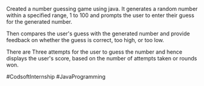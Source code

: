 Created a number guessing game using java.
It generates a random number within a specified range, 1 to 100 and prompts the user to enter their guess for the generated number.

Then compares the user's guess with the generated number and provide feedback on whether the guess
is correct, too high, or too low.

 There are Three attempts for the user to guess the number and hence displays the user's score, based on the number of attempts taken or rounds won.

#CodsoftInternship
#JavaProgramming

